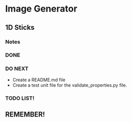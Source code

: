 # Image Generator

## 1D Sticks

### Notes

### DONE

### DO NEXT

- Create a README.md file
- Create a test unit file for the validate_properties.py file.

### TODO LIST!

##  REMEMBER!
